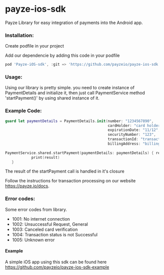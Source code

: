 # payze-ios-sdk
Payze Library for easy integration of payments into the Android app.

### Installation:

Create podfile in your project

Add our dependencie by adding this code in your podfile
```groovy
pod 'Payze-iOS-sdk', :git => 'https://github.com/payzeio/payze-ios-sdk.git'
```

### Usage:
Using our library is pretty simple. you need to create instance of PaymentDetails and initialize it, then just call PaymentService method 'startPayment()' by using shared instance of it.
### Example Code:
```swift
guard let paymentDetails = PaymentDetails.init(number: "1234567890", 
                                               cardHolder: "card holder", 
                                               expirationDate: "11/12", 
                                               securityNumber: "123", 
                                               transactionId: "transaction id", 
                                               billingAddress: "billing address") else { return }
        
PaymentService.shared.startPayment(paymentDetails: paymentDetails) { result in
            print(result)
   }
```

The result of the startPayment call is handled in it's closure

Follow the instructions for transaction processing on our website https://payze.io/docs.

### Error codes:
Some error codes from library.
* 1001: No internet connection
* 1002: Unsuccessful Request, General
* 1003: Canceled card verification
* 1004: Transaction status is not Successful
* 1005: Unknown error


#### Example
A simple iOS app using this sdk can be found here https://github.com/payzeio/payze-ios-sdk-example
